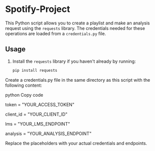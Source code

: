 # Spotify-Project

This Python script allows you to create a playlist and make an analysis request using the `requests` library. The credentials needed for these operations are loaded from a `credentials.py` file.

## Usage

1. Install the `requests` library if you haven't already by running:

   ```bash
   pip install requests
Create a credentials.py file in the same directory as this script with the following content:

python
Copy code

token = "YOUR_ACCESS_TOKEN"

client_id = "YOUR_CLIENT_ID"

lms = "YOUR_LMS_ENDPOINT"

analysis = "YOUR_ANALYSIS_ENDPOINT"


Replace the placeholders with your actual credentials and endpoints.
